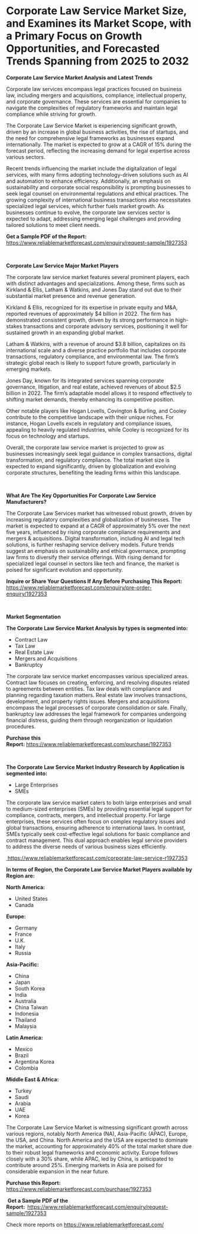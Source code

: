 <p><h1>Corporate Law Service Market Size, and Examines its Market Scope, with a Primary Focus on Growth Opportunities, and Forecasted Trends Spanning from 2025 to 2032</h1></p><p><strong>Corporate Law Service Market Analysis and Latest Trends</strong></p>
<p><p>Corporate law services encompass legal practices focused on business law, including mergers and acquisitions, compliance, intellectual property, and corporate governance. These services are essential for companies to navigate the complexities of regulatory frameworks and maintain legal compliance while striving for growth.</p><p>The Corporate Law Service Market is experiencing significant growth, driven by an increase in global business activities, the rise of startups, and the need for comprehensive legal frameworks as businesses expand internationally. The market is expected to grow at a CAGR of 15% during the forecast period, reflecting the increasing demand for legal expertise across various sectors.</p><p>Recent trends influencing the market include the digitalization of legal services, with many firms adopting technology-driven solutions such as AI and automation to enhance efficiency. Additionally, an emphasis on sustainability and corporate social responsibility is prompting businesses to seek legal counsel on environmental regulations and ethical practices. The growing complexity of international business transactions also necessitates specialized legal services, which further fuels market growth. As businesses continue to evolve, the corporate law services sector is expected to adapt, addressing emerging legal challenges and providing tailored solutions to meet client needs.</p></p>
<p><strong>Get a Sample PDF of the Report:&nbsp;</strong> <a href="https://www.reliablemarketforecast.com/enquiry/request-sample/1927353?utm_campaign=2015&utm_medium=2&utm_source=Github&utm_content=ia&utm_term=15012025&utm_id=corporate-law-service">https://www.reliablemarketforecast.com/enquiry/request-sample/1927353</a></p>
<p>&nbsp;</p>
<p><strong>Corporate Law Service Major Market Players</strong></p>
<p><p>The corporate law service market features several prominent players, each with distinct advantages and specializations. Among these, firms such as Kirkland & Ellis, Latham & Watkins, and Jones Day stand out due to their substantial market presence and revenue generation.</p><p>Kirkland & Ellis, recognized for its expertise in private equity and M&A, reported revenues of approximately $4 billion in 2022. The firm has demonstrated consistent growth, driven by its strong performance in high-stakes transactions and corporate advisory services, positioning it well for sustained growth in an expanding global market.</p><p>Latham & Watkins, with a revenue of around $3.8 billion, capitalizes on its international scale and a diverse practice portfolio that includes corporate transactions, regulatory compliance, and environmental law. The firm’s strategic global reach is likely to support future growth, particularly in emerging markets.</p><p>Jones Day, known for its integrated services spanning corporate governance, litigation, and real estate, achieved revenues of about $2.5 billion in 2022. The firm’s adaptable model allows it to respond effectively to shifting market demands, thereby enhancing its competitive position.</p><p>Other notable players like Hogan Lovells, Covington & Burling, and Cooley contribute to the competitive landscape with their unique niches. For instance, Hogan Lovells excels in regulatory and compliance issues, appealing to heavily regulated industries, while Cooley is recognized for its focus on technology and startups.</p><p>Overall, the corporate law service market is projected to grow as businesses increasingly seek legal guidance in complex transactions, digital transformation, and regulatory compliance. The total market size is expected to expand significantly, driven by globalization and evolving corporate structures, benefiting the leading firms within this landscape.</p></p>
<p>&nbsp;</p>
<p><strong>What Are The Key Opportunities For Corporate Law Service Manufacturers?</strong></p>
<p><p>The Corporate Law Services market has witnessed robust growth, driven by increasing regulatory complexities and globalization of businesses. The market is expected to expand at a CAGR of approximately 5% over the next five years, influenced by rising corporate compliance requirements and mergers & acquisitions. Digital transformation, including AI and legal tech solutions, is further reshaping service delivery models. Future trends suggest an emphasis on sustainability and ethical governance, prompting law firms to diversify their service offerings. With rising demand for specialized legal counsel in sectors like tech and finance, the market is poised for significant evolution and opportunity.</p></p>
<p><strong>Inquire or Share Your Questions If Any Before Purchasing This Report:</strong> <a href="https://www.reliablemarketforecast.com/enquiry/pre-order-enquiry/1927353?utm_campaign=2015&utm_medium=2&utm_source=Github&utm_content=ia&utm_term=15012025&utm_id=corporate-law-service">https://www.reliablemarketforecast.com/enquiry/pre-order-enquiry/1927353</a></p>
<p>&nbsp;</p>
<p><strong>Market Segmentation</strong></p>
<p><strong>The Corporate Law Service Market Analysis by types is segmented into:</strong></p>
<p><ul><li>Contract Law</li><li>Tax Law</li><li>Real Estate Law</li><li>Mergers and Acquisitions</li><li>Bankruptcy</li></ul></p>
<p><p>The corporate law service market encompasses various specialized areas. Contract law focuses on creating, enforcing, and resolving disputes related to agreements between entities. Tax law deals with compliance and planning regarding taxation matters. Real estate law involves transactions, development, and property rights issues. Mergers and acquisitions encompass the legal processes of corporate consolidation or sale. Finally, bankruptcy law addresses the legal framework for companies undergoing financial distress, guiding them through reorganization or liquidation procedures.</p></p>
<p><strong>Purchase this Report:&nbsp;</strong><a href="https://www.reliablemarketforecast.com/purchase/1927353?utm_campaign=2015&utm_medium=2&utm_source=Github&utm_content=ia&utm_term=15012025&utm_id=corporate-law-service">https://www.reliablemarketforecast.com/purchase/1927353</a></p>
<p>&nbsp;</p>
<p><strong>The Corporate Law Service Market Industry Research by Application is segmented into:</strong></p>
<p><ul><li>Large Enterprises</li><li>SMEs</li></ul></p>
<p><p>The corporate law service market caters to both large enterprises and small to medium-sized enterprises (SMEs) by providing essential legal support for compliance, contracts, mergers, and intellectual property. For large enterprises, these services often focus on complex regulatory issues and global transactions, ensuring adherence to international laws. In contrast, SMEs typically seek cost-effective legal solutions for basic compliance and contract management. This dual approach enables legal service providers to address the diverse needs of various business sizes efficiently.</p></p>
<p><a href="https://www.reliablemarketforecast.com/corporate-law-service-r1927353?utm_campaign=2015&utm_medium=2&utm_source=Github&utm_content=ia&utm_term=15012025&utm_id=corporate-law-service">&nbsp;https://www.reliablemarketforecast.com/corporate-law-service-r1927353</a></p>
<p><strong>In terms of Region, the Corporate Law Service Market Players available by Region are:</strong></p>
<p>
    <p> <strong> North America: </strong>
        <ul>
            <li>United States</li>
            <li>Canada</li>
        </ul>
        </p> 
    <p> <strong> Europe: </strong>
        <ul>
            <li>Germany</li>
            <li>France</li>
            <li>U.K.</li>
            <li>Italy</li>
            <li>Russia</li>
        </ul>
        </p> 
    <p> <strong> Asia-Pacific: </strong>
        <ul>
            <li>China</li>
            <li>Japan</li>
            <li>South Korea</li>
            <li>India</li>
            <li>Australia</li>
            <li>China Taiwan</li>
            <li>Indonesia</li>
            <li>Thailand</li>
            <li>Malaysia</li>
        </ul>
        </p> 
    <p> <strong> Latin America: </strong>
        <ul>
            <li>Mexico</li>
            <li>Brazil</li>
            <li>Argentina Korea</li>
            <li>Colombia</li>
        </ul>
        </p> 
    <p> <strong> Middle East & Africa: </strong>
        <ul>
            <li>Turkey</li>
            <li>Saudi</li>
            <li>Arabia</li>
            <li>UAE</li>
            <li>Korea</li>
        </ul>
    </p>
    </p>
<p><p>The Corporate Law Service Market is witnessing significant growth across various regions, notably North America (NA), Asia-Pacific (APAC), Europe, the USA, and China. North America and the USA are expected to dominate the market, accounting for approximately 40% of the total market share due to their robust legal frameworks and economic activity. Europe follows closely with a 30% share, while APAC, led by China, is anticipated to contribute around 25%. Emerging markets in Asia are poised for considerable expansion in the near future.</p></p>
<p><strong>Purchase this Report: </strong><a href="https://www.reliablemarketforecast.com/purchase/1927353?utm_campaign=2015&utm_medium=2&utm_source=Github&utm_content=ia&utm_term=15012025&utm_id=corporate-law-service">https://www.reliablemarketforecast.com/purchase/1927353</a></p>
<p>&nbsp;<strong>Get a Sample PDF of the Report:&nbsp;&nbsp;</strong><a href="https://www.reliablemarketforecast.com/enquiry/request-sample/1927353?utm_campaign=2015&utm_medium=2&utm_source=Github&utm_content=ia&utm_term=15012025&utm_id=corporate-law-service">https://www.reliablemarketforecast.com/enquiry/request-sample/1927353</a></p>
<p><strong></strong></p>
<p>Check more reports on <a href="https://www.reliablemarketforecast.com/?utm_campaign=2015&utm_medium=2&utm_source=Github&utm_content=ia&utm_term=15012025&utm_id=corporate-law-service">https://www.reliablemarketforecast.com/</a></p>